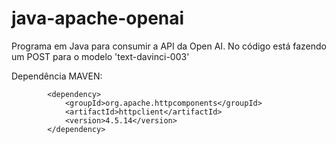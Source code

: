 # java-apache-openai
Programa em Java para consumir a API da Open AI.
No código está fazendo um POST para o modelo 'text-davinci-003'

Dependência MAVEN:
````
        <dependency>
            <groupId>org.apache.httpcomponents</groupId>
            <artifactId>httpclient</artifactId>
            <version>4.5.14</version>
        </dependency>

````
